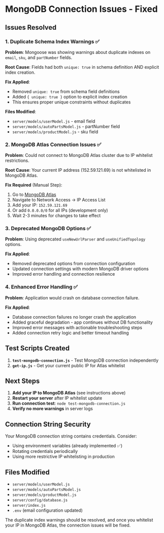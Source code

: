 # MongoDB Connection Issues - Fixed

## Issues Resolved

### 1. Duplicate Schema Index Warnings ✅
**Problem**: Mongoose was showing warnings about duplicate indexes on `email`, `sku`, and `partNumber` fields.

**Root Cause**: Fields had both `unique: true` in schema definition AND explicit index creation.

**Fix Applied**:
- Removed `unique: true` from schema field definitions
- Added `{ unique: true }` option to explicit index creation
- This ensures proper unique constraints without duplicates

**Files Modified**:
- `server/models/userModel.js` - email field
- `server/models/autoPartsModel.js` - partNumber field  
- `server/models/productModel.js` - sku field

### 2. MongoDB Atlas Connection Issues ✅
**Problem**: Could not connect to MongoDB Atlas cluster due to IP whitelist restrictions.

**Root Cause**: Your current IP address (152.59.121.69) is not whitelisted in MongoDB Atlas.

**Fix Required** (Manual Step):
1. Go to [MongoDB Atlas](https://cloud.mongodb.com/)
2. Navigate to Network Access → IP Access List
3. Add your IP: `152.59.121.69`
4. Or add `0.0.0.0/0` for all IPs (development only)
5. Wait 2-3 minutes for changes to take effect

### 3. Deprecated MongoDB Options ✅
**Problem**: Using deprecated `useNewUrlParser` and `useUnifiedTopology` options.

**Fix Applied**:
- Removed deprecated options from connection configuration
- Updated connection settings with modern MongoDB driver options
- Improved error handling and connection resilience

### 4. Enhanced Error Handling ✅
**Problem**: Application would crash on database connection failure.

**Fix Applied**:
- Database connection failures no longer crash the application
- Added graceful degradation - app continues without DB functionality
- Improved error messages with actionable troubleshooting steps
- Added connection retry logic and better timeout handling

## Test Scripts Created

1. **`test-mongodb-connection.js`** - Test MongoDB connection independently
2. **`get-ip.js`** - Get your current public IP for Atlas whitelist

## Next Steps

1. **Add your IP to MongoDB Atlas** (see instructions above)
2. **Restart your server** after IP whitelist update
3. **Run connection test**: `node test-mongodb-connection.js`
4. **Verify no more warnings** in server logs

## Connection String Security

Your MongoDB connection string contains credentials. Consider:
- Using environment variables (already implemented ✅)
- Rotating credentials periodically
- Using more restrictive IP whitelisting in production

## Files Modified

- `server/models/userModel.js`
- `server/models/autoPartsModel.js` 
- `server/models/productModel.js`
- `server/config/database.js`
- `server/index.js`
- `.env` (email configuration updated)

The duplicate index warnings should be resolved, and once you whitelist your IP in MongoDB Atlas, the connection issues will be fixed.